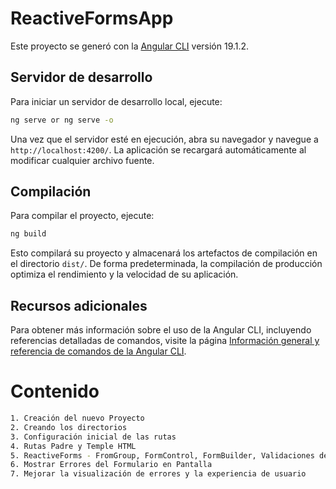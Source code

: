 # ReactiveFormsApp

Este proyecto se generó con la [Angular CLI](https://github.com/angular/angular-cli) versión 19.1.2.

## Servidor de desarrollo

Para iniciar un servidor de desarrollo local, ejecute:

```bash
ng serve or ng serve -o
```

Una vez que el servidor esté en ejecución, abra su navegador y navegue a `http://localhost:4200/`. La aplicación se recargará automáticamente al modificar cualquier archivo fuente.

## Compilación

Para compilar el proyecto, ejecute:

```bash
ng build
```

Esto compilará su proyecto y almacenará los artefactos de compilación en el directorio `dist/`. De forma predeterminada, la compilación de producción optimiza el rendimiento y la velocidad de su aplicación.


## Recursos adicionales

Para obtener más información sobre el uso de la Angular CLI, incluyendo referencias detalladas de comandos, visite la página [Información general y referencia de comandos de la Angular CLI](https://angular.dev/tools/cli).


# Contenido
```bash
1. Creación del nuevo Proyecto
2. Creando los directorios
3. Configuración inicial de las rutas
4. Rutas Padre y Temple HTML
5. ReactiveForms - FromGroup, FormControl, FormBuilder, Validaciones de campos incluidos
6. Mostrar Errores del Formulario en Pantalla
7. Mejorar la visualización de errores y la experiencia de usuario
```
